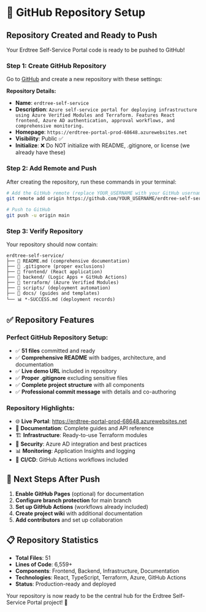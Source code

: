 # 🚀 GitHub Repository Setup

## Repository Created and Ready to Push

Your Erdtree Self-Service Portal code is ready to be pushed to GitHub!

### Step 1: Create GitHub Repository

Go to [GitHub](https://github.com/new) and create a new repository with these settings:

**Repository Details:**
- **Name**: `erdtree-self-service`
- **Description**: `Azure self-service portal for deploying infrastructure using Azure Verified Modules and Terraform. Features React frontend, Azure AD authentication, approval workflows, and comprehensive monitoring.`
- **Homepage**: `https://erdtree-portal-prod-68648.azurewebsites.net`
- **Visibility**: Public ✅
- **Initialize**: ❌ Do NOT initialize with README, .gitignore, or license (we already have these)

### Step 2: Add Remote and Push

After creating the repository, run these commands in your terminal:

```bash
# Add the GitHub remote (replace YOUR_USERNAME with your GitHub username)
git remote add origin https://github.com/YOUR_USERNAME/erdtree-self-service.git

# Push to GitHub
git push -u origin main
```

### Step 3: Verify Repository

Your repository should now contain:

```
erdtree-self-service/
├── 📄 README.md (comprehensive documentation)
├── 🔧 .gitignore (proper exclusions)
├── 📁 frontend/ (React application)
├── 📁 backend/ (Logic Apps + GitHub Actions)
├── 📁 terraform/ (Azure Verified Modules)
├── 📁 scripts/ (deployment automation)
├── 📁 docs/ (guides and templates)
└── 📊 *-SUCCESS.md (deployment records)
```

## ✅ Repository Features

### **Perfect GitHub Repository Setup:**
- ✅ **51 files** committed and ready
- ✅ **Comprehensive README** with badges, architecture, and documentation
- ✅ **Live demo URL** included in repository
- ✅ **Proper .gitignore** excluding sensitive files
- ✅ **Complete project structure** with all components
- ✅ **Professional commit message** with details and co-authoring

### **Repository Highlights:**
- 🌐 **Live Portal**: https://erdtree-portal-prod-68648.azurewebsites.net
- 📖 **Documentation**: Complete guides and API reference
- 🏗️ **Infrastructure**: Ready-to-use Terraform modules
- 🔐 **Security**: Azure AD integration and best practices
- 📊 **Monitoring**: Application Insights and logging
- 🚀 **CI/CD**: GitHub Actions workflows included

## 🎯 Next Steps After Push

1. **Enable GitHub Pages** (optional) for documentation
2. **Configure branch protection** for main branch
3. **Set up GitHub Actions** (workflows already included)
4. **Create project wiki** with additional documentation
5. **Add contributors** and set up collaboration

## 📋 Repository Statistics

- **Total Files**: 51
- **Lines of Code**: 6,559+
- **Components**: Frontend, Backend, Infrastructure, Documentation
- **Technologies**: React, TypeScript, Terraform, Azure, GitHub Actions
- **Status**: Production-ready and deployed

Your repository is now ready to be the central hub for the Erdtree Self-Service Portal project! 🎉